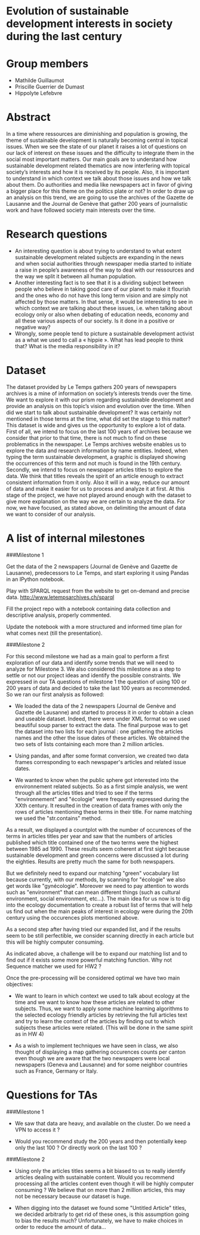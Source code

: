 # Evolution of sustainable development interests in society during the last century

# Group members

- Mathilde Guillaumot
- Priscille Guerrier de Dumast
- Hippolyte Lefebvre

# Abstract
In a time where ressources are diminishing and population is growing, the theme of sustainable development is naturally becoming central in topical issues. When we see the state of our planet it raises a lot of questions on our lack of interest on these issues and the difficulty to integrate them in the social most important matters. Our main goals are to understand how sustainable development related thematics are now interfering with topical society’s interests and how it is received by its people. Also, it is important to understand in which context we talk about those issues and how we talk about them. Do authorities and media like newspapers act in favor of giving a bigger place for this theme on the politics plate or not? In order to draw up an analysis on this trend, we are going to use the archives of the Gazette de Lausanne and the Journal de Genève that gather 200 years of journalistic work and have followed society main interests over the time.

# Research questions
- An interesting question is about trying to understand to what extent sustainable development related subjects are expanding in the news and when social authorities through newspaper media started to initiate a raise in people’s awareness of the way to deal with our ressources and the way we split it between all human population. 
- Another interesting fact is to see that it is a dividing subject between people who believe in taking good care of our planet to make it flourish and the ones who do not have this long term vision and are simply not affected by those matters. In that sense, it would be interesting to see in which context we are talking about these issues, i.e. when talking about ecology only or also when debating of education needs, economy and all these various aspects of our society. Is it done in a positive or negative way?
- Wrongly, some people tend to picture a sustainable development activist as a what we used to call a « hippie ». What has lead people to think that? What is the media responsibility in it?

# Dataset
The dataset provided by Le Temps gathers 200 years of newspapers archives is a mine of information on society’s interests trends over the time. We want to explore it with our prism regarding sustainable development and provide an analysis on this topic’s vision and evolution over the time. When did we start to talk about sustainable development? It was certainly not mentioned in those terms at the time, what did set the stage to this matter? This dataset is wide and gives us the opportunity to explore a lot of data. First of all, we intend to focus on the last 100 years of archives because we consider that prior to that time, there is not much to find on these problematics in the newspaper. Le Temps archives website enables us to explore the data and research information by name entities. Indeed, when typing the term sustainable development, a graphic is displayed showing the occurrences of this term and not much is found in the 19th century. Secondly, we intend to focus on newspaper articles titles to explore the data. We think that titles reveals the spirit of an article enough to extract consistent information from it only. Also it will in a way, reduce our amount of data and make it easier for us to process and analyze it at first. 
At this stage of the project, we have not played around enough with the dataset to give more explanation on the way we are certain to analyze the data. For now, we have focused, as stated above, on delimiting the amount of data we want to consider of our analysis.




# A list of internal milestones 


###Milestone 1

Get the data of the 2 newspapers (Journal de Genève and Gazette de Lausanne), predecessors to Le Temps, and start exploring it using Pandas in an IPython notebook.

Play with SPARQL request from the website to get on-demand and precise data.
http://www.letempsarchives.ch/sparql

Fill the project repo with a notebook containing data collection and descriptive analysis, properly commented.

Update the notebook with a more structured and informed time plan for what comes next (till the presentation).



###Milestone 2

For this second milestone we had as a main goal to perform a first exploration of our data and identify some trends that we will need to analyze for Milestone 3. We also considered this milestone as a step to settle or not our project ideas and identify the possible constraints. We expressed in our TA questions of milestone 1 the question of using 100 or 200 years of data and decided to take the last 100 years as recommended. So we ran our first analysis as followed:

- We loaded the data of the 2 newspapers (Journal de Genève and Gazette de Lausanne) and started to process it in order to obtain a clean and useable dataset. Indeed, there were under XML format so we used beautiful soup parser to extract the data. The final purpose was to get the dataset into two lists for each journal : one gathering the articles names and the other the issue dates of these articles. We obtained the two sets of lists containing each more than 2 million articles.

- Using pandas, and after some format conversion, we created two data frames corresponding to each newspaper's articles and related issue dates.

- We wanted to know when the public sphere got interested into the environnement related subjects. So as a first simple analysis, we went through all the articles titles and tried to see if the terms "environnement" and "écologie" were frequently expressed during the XXth century. It resulted in the creation of data frames with only the rows of articles mentioning these terms in their title. For name matching we used the "str.contains" method.

As a result, we displayed a countplot with the number of occurences of the terms in articles titles per year and saw that the numbers of articles published which title contained one of the two terms were the highest between 1985 ad 1990. These results seem coherent at first sight because sustainable development and green concerns were discussed a lot during the eighties. Results are pretty much the same for both newspapers.

But we definitely need to expand our matching "green" vocabulary list because currently, with our methods, by scanning for "écologie" we also get words like "gynécologie". Moreover we need to pay attention to words such as "environment" that can mean different things (such as cultural environment, social environment, etc...). The main idea for us now is to dig into the ecology documentation to create a robust list of terms that will help us find out when the main peaks of interest in ecology were during the 20th century using the occurences plots mentioned above.  

As a second step after having tried our expanded list, and if the results seem to be still perfectible, we consider scanning directly in each article but this will be highly computer consuming.

As indicated above, a challenge will be to expand our matching list and to find out if it exists some more powerful matching function. Why not Sequence matcher we used for HW2 ?

Once the pre-processing will be considered optimal we have two main objectives:

- We want to learn in which context we used to talk about ecology at the time and we want to know how these articles are related to other subjects. Thus, we want to apply some machine learning algorithms to the selected ecology friendly articles by retrieving the full articles text and try to learn the context of the articles by finding out to which subjects these articles were related. (This will be done in the same spirit as in HW 4)

- As a wish to implement techniques we have seen in class, we also thought of displaying a map gathering occurences counts per canton even though we are aware that the two newspapers were local newspapers (Geneva and Lausanne) and for some neighbor countries such as France, Germany or Italy. 

# Questions for TAs


###Milestone 1
- We saw that data are heavy, and available on the cluster. Do we need a VPN to access it ? 

- Would you recommend study the 200 years and then potentially keep only the last 100 ? Or directly work on the last 100 ?

###Milestone 2

- Using only the articles titles seems a bit biased to us to really identify articles dealing with sustainable content. Would you recommend processing all the articles content even though it will be highly computer consuming ? We believe that on more than 2 million articles, this may not be necessary because our dataset is huge. 

- When digging into the dataset we found some "Untitled Article" titles, we decided arbitrarly to get rid of these ones, is this assumption going to bias the results much? Unfortunately, we have to make choices in order to reduce the amount of data...

